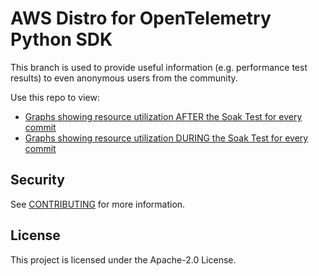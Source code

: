 # AWS Distro for OpenTelemetry Python SDK

This branch is used to provide useful information (e.g. performance test results) to even anonymous users from the community.

Use this repo to view:
* [Graphs showing resource utilization AFTER the Soak Test for every commit](https://aws-observability.github.io/aws-otel-ruby/soak-tests/per-commit-overall-results/index.html)
* [Graphs showing resource utilization DURING the Soak Test for every commit](https://github.com/aws-observability/aws-otel-ruby/tree/gh-pages/soak-tests/snapshots/commits)

## Security

See [CONTRIBUTING](CONTRIBUTING.md#security-issue-notifications) for more information.

## License

This project is licensed under the Apache-2.0 License.
